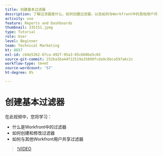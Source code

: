 ```yaml
---
title: 创建基本过滤器
description: 了解过滤器是什么、如何创建过滤器，以及如何与Workfront中的其他用户共享过滤器。
activity: use
feature: Reports and Dashboards
thumbnail: 335151.jpeg
type: Tutorial
role: User
level: Beginner
team: Technical Marketing
kt: 8857
exl-id: c64e5362-67ca-492f-95a3-05c660be5c03
source-git-commit: 252ba3ba44f22519a35899fcda9c6bca597a6c2c
workflow-type: tm+mt
source-wordcount: '57'
ht-degree: 0%

---
```


# 创建基本过滤器

在此视频中，您将学习：

* 什么是Workfront中的过滤器
* 如何创建和修改过滤器
* 如何与其他Workfront用户共享过滤器

>[!VIDEO](https://video.tv.adobe.com/v/335151/?quality=12)
